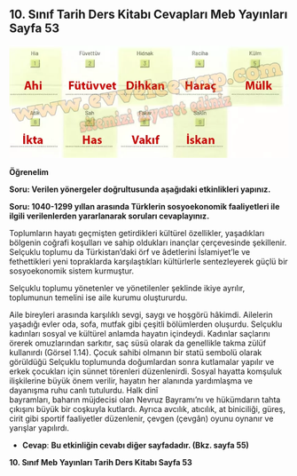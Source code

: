 ## 10. Sınıf Tarih Ders Kitabı Cevapları Meb Yayınları Sayfa 53

![](./image1.webp)

**Öğrenelim**

**Soru: Verilen yönergeler doğrultusunda aşağıdaki etkinlikleri yapınız.**

**Soru: 1040-1299 yıllan arasında Türklerin sosyoekonomik faaliyetleri ile ilgili verilenlerden yararlanarak soruları cevaplayınız.**

Toplumların hayatı geçmişten getirdikleri kültürel özellikler, yaşadıkları bölgenin coğrafi koşulları ve sahip oldukları inançlar çerçevesinde şekillenir. Selçuklu toplumu da Türkistan’daki örf ve âdetlerini İslamiyet’le ve fethettikleri yeni topraklarda karşılaştıkları kültürlerle sentezleyerek güçlü bir sosyoekonomik sistem kurmuştur.

Selçuklu toplumu yönetenler ve yönetilenler şeklinde ikiye ayrılır, toplumunun temelini ise aile kurumu oluştururdu.

Aile bireyleri arasında karşılıklı sevgi, saygı ve hoşgörü hâkimdi. Ailelerin yaşadığı evler oda, sofa, mutfak gibi çeşitli bölümlerden oluşurdu. Selçuklu kadınları sosyal ve kültürel anlamda hayatın içindeydi. Kadınlar saçlarını örerek omuzlarından sarkıtır, saç süsü olarak da genellikle takma zülüf kullanırdı (Görsel 1.14). Çocuk sahibi olmanın bir statü sembolü olarak görüldüğü Selçuklu toplumunda doğumlardan sonra kutlamalar yapılır ve erkek çocukları için sünnet törenleri düzenlenirdi. Sosyal hayatta komşuluk ilişkilerine büyük önem verilir, hayatın her alanında yardımlaşma ve dayanışma ruhu canlı tutulurdu. Halk dinî  
 bayramları, baharın müjdecisi olan Nevruz Bayramı’nı ve hükümdarın tahta çıkışını büyük bir coşkuyla kutlardı. Ayrıca avcılık, atıcılık, at biniciliği, güreş, cirit gibi sportif faaliyetler düzenlenir, çevgen (çevgân) oyunu oynanır ve yarışlar yapılırdı.

* **Cevap**: **Bu etkinliğin cevabı diğer sayfadadır. (Bkz. sayfa 55)**

**10. Sınıf Meb Yayınları Tarih Ders Kitabı Sayfa 53**